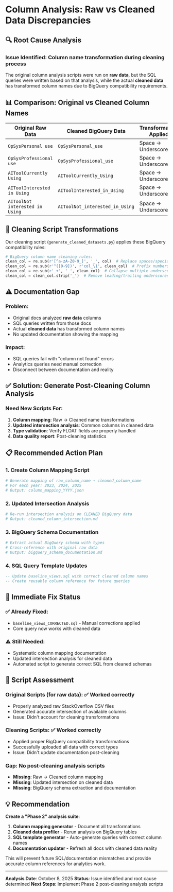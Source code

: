 # Column Analysis: Raw vs Cleaned Data Discrepancies

## 🔍 **Root Cause Analysis**

### **Issue Identified**: Column name transformation during cleaning process

The original column analysis scripts were run on **raw data**, but the SQL queries were written based on that analysis, while the actual **cleaned data** has transformed column names due to BigQuery compatibility requirements.

## 📊 **Comparison: Original vs Cleaned Column Names**

| Original Raw Data | Cleaned BigQuery Data | Transformation Applied |
|------------------|----------------------|----------------------|
| `OpSysPersonal use` | `OpSysPersonal_use` | Space → Underscore |
| `OpSysProfessional use` | `OpSysProfessional_use` | Space → Underscore |
| `AIToolCurrently Using` | `AIToolCurrently_Using` | Space → Underscore |
| `AIToolInterested in Using` | `AIToolInterested_in_Using` | Space → Underscore |
| `AIToolNot interested in Using` | `AIToolNot_interested_in_Using` | Space → Underscore |

## 🔧 **Cleaning Script Transformations**

Our cleaning script (`generate_cleaned_datasets.py`) applies these BigQuery compatibility rules:

```python
# BigQuery column name cleaning rules:
clean_col = re.sub(r'[^a-zA-Z0-9_]', '_', col)  # Replace spaces/special chars with _
clean_col = re.sub(r'^([0-9])', r'col_\1', clean_col)  # Prefix numbers
clean_col = re.sub(r'_+', '_', clean_col)  # Collapse multiple underscores
clean_col = clean_col.strip('_')  # Remove leading/trailing underscores
```

## ⚠️ **Documentation Gap**

### **Problem**:
- Original docs analyzed **raw data** columns
- SQL queries written from those docs
- Actual **cleaned data** has transformed column names
- No updated documentation showing the mapping

### **Impact**:
- SQL queries fail with "column not found" errors
- Analytics queries need manual correction
- Disconnect between documentation and reality

## ✅ **Solution: Generate Post-Cleaning Column Analysis**

### **Need New Scripts For**:
1. **Column mapping**: Raw → Cleaned name transformations
2. **Updated intersection analysis**: Common columns in cleaned data
3. **Type validation**: Verify FLOAT fields are properly handled
4. **Data quality report**: Post-cleaning statistics

## 📋 **Recommended Action Plan**

### 1. **Create Column Mapping Script**
```python
# Generate mapping of raw_column_name → cleaned_column_name
# For each year: 2023, 2024, 2025
# Output: column_mapping_YYYY.json
```

### 2. **Updated Intersection Analysis**
```python
# Re-run intersection analysis on CLEANED BigQuery data
# Output: cleaned_column_intersection.md
```

### 3. **BigQuery Schema Documentation**
```python
# Extract actual BigQuery schema with types
# Cross-reference with original raw data
# Output: bigquery_schema_documentation.md
```

### 4. **SQL Query Template Updates**
```sql
-- Update baseline_views.sql with correct cleaned column names
-- Create reusable column reference for future queries
```

## 🎯 **Immediate Fix Status**

### ✅ **Already Fixed**:
- `baseline_views_CORRECTED.sql` - Manual corrections applied
- Core query now works with cleaned data

### ⚠️ **Still Needed**:
- Systematic column mapping documentation
- Updated intersection analysis for cleaned data
- Automated script to generate correct SQL from cleaned schemas

## 🔄 **Script Assessment**

### **Original Scripts (for raw data)**: ✅ Worked correctly
- Properly analyzed raw StackOverflow CSV files
- Generated accurate intersection of available columns
- Issue: Didn't account for cleaning transformations

### **Cleaning Scripts**: ✅ Worked correctly
- Applied proper BigQuery compatibility transformations
- Successfully uploaded all data with correct types
- Issue: Didn't update documentation post-cleaning

### **Gap**: No post-cleaning analysis scripts
- **Missing**: Raw → Cleaned column mapping
- **Missing**: Updated intersection on cleaned data
- **Missing**: BigQuery schema extraction and documentation

## 💡 **Recommendation**

**Create a "Phase 2" analysis suite**:
1. **Column mapping generator** - Document all transformations
2. **Cleaned data profiler** - Rerun analysis on BigQuery tables
3. **SQL template generator** - Auto-generate queries with correct column names
4. **Documentation updater** - Refresh all docs with cleaned data reality

This will prevent future SQL/documentation mismatches and provide accurate column references for analytics work.

---

**Analysis Date**: October 8, 2025
**Status**: Issue identified and root cause determined
**Next Steps**: Implement Phase 2 post-cleaning analysis scripts